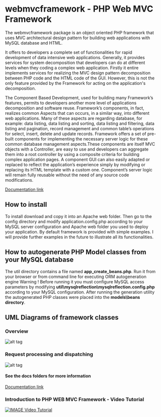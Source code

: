 # webmvcframework - PHP Web MVC Framework
The webmvcframework package is an object oriented PHP framework that uses MVC architectural design pattern for building web applications with MySQL database and HTML.

It offers to developers a complete set of functionalities for rapid development of data intensive web applications. Generally, it provides services for system decomposition that developers can do at different levels when they coding a complex web application. Firstly it entire implements services for realizing the MVC design pattern decomposition between PHP code and the HTML code of the GUI. However, this is not the only feature provided by the Framework for acting on the application's decomposition.

The Component Based Development, used for building many Framework’s features, permits to developers another more level of applications decomposition and software reuse. Framework’s components, in fact, realizes common Aspects that can occurs, in a similar way, into different web applications. Many of these aspects are regarding database, for example: data listing, data listing and sorting, data listing and filtering, data listing and pagination, record management and common table’s operations for select, insert, delete and update records. Framework offers a set of pre-built components for implementing the necessary server logic for these common database management aspects.These components are itself MVC objects with a Controller, are easy to use and developers can aggregate them into a root controller by using a composite criteria for building complex application pages. A component GUI can also easily adapted or replaced to reflect the application’s experience simply by modifying or replacing its HTML template with a custom one. Component’s server logic will remain fully reusable without the need of any source code modifications.

[Documentation link](https://github.com/rcarvello/webmvcframework/tree/master/docs)

## How to install
To install download and copy it into an Apache web folder. Then go to the config directory and modify application.config.php according to your MySQL server configuration and Apache web folder you used to deploy your application.
By default framework is provided with simple examples.
I will provide further examples in the future to illustrate all its functionalities.

## How to autogenerate PHP Model classes from your MySQL database
The util directory contains a file named **app_create_beans.php**.
Run it from your browser or from command line for executing ORM autogeneration engine
Warning !
Before running it you must configure MySQL access parameters by modifying **util\mysqlreflection\mysqlreflection.config.php** according to your MySQL configuration.
After running the generation utility the autogenerated PHP classes were placed into the **models\beans directory**.

## UML Diagrams of framework classes
### Overview
![alt tag](https://raw.githubusercontent.com/rcarvello/webmvcframework/master/docs/framework.png)
### Request processing and dispatching
![alt tag](https://raw.githubusercontent.com/rcarvello/webmvcframework/master/docs/Dispatch%20and%20Create%20MVC%20Instance.png)

#### See the docs folders for more information
[Documentation link](https://github.com/rcarvello/webmvcframework/tree/master/docs)

### Introduction to PHP WEB MVC Framework - Video Tutorial
[![IMAGE Video Tutorial](https://i.ytimg.com/vi/7zJFXLd4rk8/hqdefault.jpg?custom=true&w=196&h=220&stc=true&jpg444=true&jpgq=90&sp=67&sigh=5Dym90YTR05kyX82Kg8gW9VseUk)](https://www.youtube.com/watch?v=7zJFXLd4rk8&t=37s)
